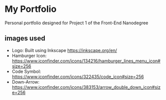 # My Portfolio

Personal portfolio designed for Project 1 of the Front-End Nanodegree

## images used

* Logo: Built using Inkscape https://inkscape.org/en/
* Hamburger Icon: https://www.iconfinder.com/icons/134216/hamburger_lines_menu_icon#size=256
* Code Symbol: https://www.iconfinder.com/icons/322435/code_icon#size=256
* Down-Arrow: https://www.iconfinder.com/icons/383153/arrow_double_down_icon#size=256

